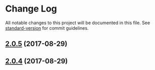 # Change Log

All notable changes to this project will be documented in this file. See [standard-version](https://github.com/conventional-changelog/standard-version) for commit guidelines.

<a name="2.0.5"></a>
## [2.0.5](https://github.com/abadakhshan/narik-angular-color-picker/compare/v2.0.4...v2.0.5) (2017-08-29)



<a name="2.0.4"></a>
## [2.0.4](https://github.com/abadakhshan/narik-angular-color-picker/compare/2.0.0...2.0.4) (2017-08-29)
